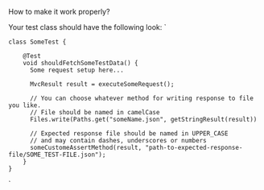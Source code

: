 How to make it work properly?

Your test class should have the following look:
`

    class SomeTest {

        @Test
        void shouldFetchSomeTestData() {
          Some request setup here...
    
          MvcResult result = executeSomeRequest();
    
          // You can choose whatever method for writing response to file you like.
          // File should be named in camelCase
          Files.write(Paths.get("someName.json", getStringResult(result))
    
          // Expected response file should be named in UPPER_CASE 
          // and may contain dashes, underscores or numbers
          someCustomeAssertMethod(result, "path-to-expected-response-file/SOME_TEST-FILE.json");
        }
    }
`